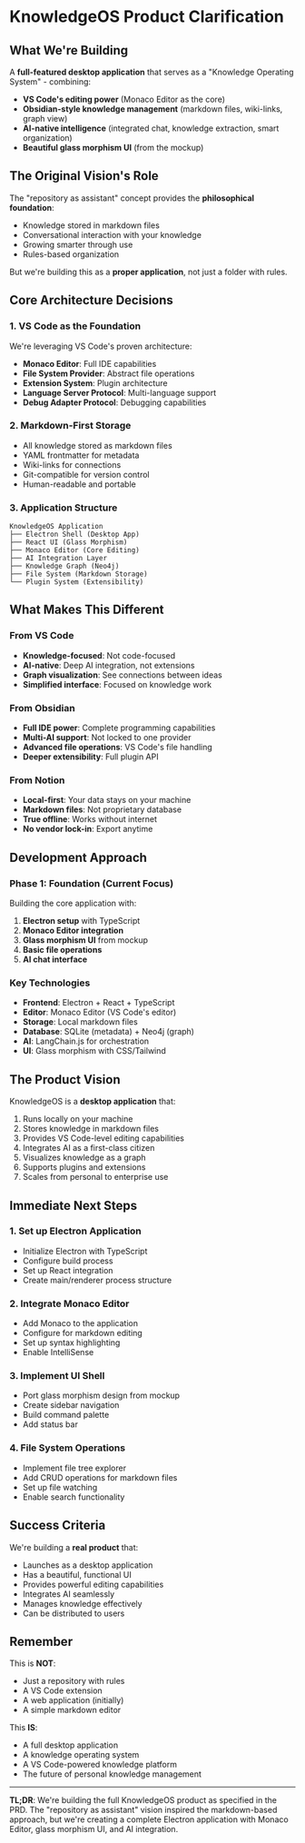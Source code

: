 # KnowledgeOS Product Clarification

## What We're Building
A **full-featured desktop application** that serves as a "Knowledge Operating System" - combining:
- **VS Code's editing power** (Monaco Editor as the core)
- **Obsidian-style knowledge management** (markdown files, wiki-links, graph view)
- **AI-native intelligence** (integrated chat, knowledge extraction, smart organization)
- **Beautiful glass morphism UI** (from the mockup)

## The Original Vision's Role
The "repository as assistant" concept provides the **philosophical foundation**:
- Knowledge stored in markdown files
- Conversational interaction with your knowledge
- Growing smarter through use
- Rules-based organization

But we're building this as a **proper application**, not just a folder with rules.

## Core Architecture Decisions

### 1. VS Code as the Foundation
We're leveraging VS Code's proven architecture:
- **Monaco Editor**: Full IDE capabilities
- **File System Provider**: Abstract file operations
- **Extension System**: Plugin architecture
- **Language Server Protocol**: Multi-language support
- **Debug Adapter Protocol**: Debugging capabilities

### 2. Markdown-First Storage
- All knowledge stored as markdown files
- YAML frontmatter for metadata
- Wiki-links for connections
- Git-compatible for version control
- Human-readable and portable

### 3. Application Structure
```
KnowledgeOS Application
├── Electron Shell (Desktop App)
├── React UI (Glass Morphism)
├── Monaco Editor (Core Editing)
├── AI Integration Layer
├── Knowledge Graph (Neo4j)
├── File System (Markdown Storage)
└── Plugin System (Extensibility)
```

## What Makes This Different

### From VS Code
- **Knowledge-focused**: Not code-focused
- **AI-native**: Deep AI integration, not extensions
- **Graph visualization**: See connections between ideas
- **Simplified interface**: Focused on knowledge work

### From Obsidian
- **Full IDE power**: Complete programming capabilities
- **Multi-AI support**: Not locked to one provider
- **Advanced file operations**: VS Code's file handling
- **Deeper extensibility**: Full plugin API

### From Notion
- **Local-first**: Your data stays on your machine
- **Markdown files**: Not proprietary database
- **True offline**: Works without internet
- **No vendor lock-in**: Export anytime

## Development Approach

### Phase 1: Foundation (Current Focus)
Building the core application with:
1. **Electron setup** with TypeScript
2. **Monaco Editor integration**
3. **Glass morphism UI** from mockup
4. **Basic file operations**
5. **AI chat interface**

### Key Technologies
- **Frontend**: Electron + React + TypeScript
- **Editor**: Monaco Editor (VS Code's editor)
- **Storage**: Local markdown files
- **Database**: SQLite (metadata) + Neo4j (graph)
- **AI**: LangChain.js for orchestration
- **UI**: Glass morphism with CSS/Tailwind

## The Product Vision

KnowledgeOS is a **desktop application** that:
1. Runs locally on your machine
2. Stores knowledge in markdown files
3. Provides VS Code-level editing capabilities
4. Integrates AI as a first-class citizen
5. Visualizes knowledge as a graph
6. Supports plugins and extensions
7. Scales from personal to enterprise use

## Immediate Next Steps

### 1. Set up Electron Application
- Initialize Electron with TypeScript
- Configure build process
- Set up React integration
- Create main/renderer process structure

### 2. Integrate Monaco Editor
- Add Monaco to the application
- Configure for markdown editing
- Set up syntax highlighting
- Enable IntelliSense

### 3. Implement UI Shell
- Port glass morphism design from mockup
- Create sidebar navigation
- Build command palette
- Add status bar

### 4. File System Operations
- Implement file tree explorer
- Add CRUD operations for markdown files
- Set up file watching
- Enable search functionality

## Success Criteria

We're building a **real product** that:
- Launches as a desktop application
- Has a beautiful, functional UI
- Provides powerful editing capabilities
- Integrates AI seamlessly
- Manages knowledge effectively
- Can be distributed to users

## Remember

This is **NOT**:
- Just a repository with rules
- A VS Code extension
- A web application (initially)
- A simple markdown editor

This **IS**:
- A full desktop application
- A knowledge operating system
- A VS Code-powered knowledge platform
- The future of personal knowledge management

---

**TL;DR**: We're building the full KnowledgeOS product as specified in the PRD. The "repository as assistant" vision inspired the markdown-based approach, but we're creating a complete Electron application with Monaco Editor, glass morphism UI, and AI integration.